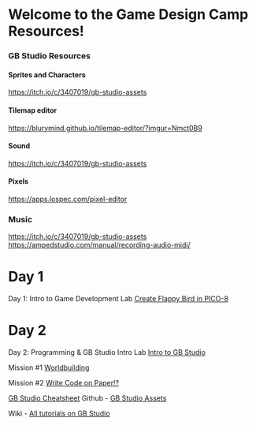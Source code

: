 # Welcome to the Game Design Camp Resources!


### GB Studio Resources

#### Sprites and Characters
https://itch.io/c/3407019/gb-studio-assets

#### Tilemap editor
https://blurymind.github.io/tilemap-editor/?imgur=Nmct0B9

#### Sound
https://itch.io/c/3407019/gb-studio-assets

#### Pixels
https://apps.lospec.com/pixel-editor

### Music
https://itch.io/c/3407019/gb-studio-assets
https://ampedstudio.com/manual/recording-audio-midi/


# Day 1

Day 1: Intro to Game Development
Lab [Create Flappy Bird in PICO-8](https://docs.google.com/presentation/d/1SKsepvNs-jRoA9YXgs_GBGoNUQGar_ZCceUqFhod3M4/edit)


# Day 2
Day 2: Programming & GB Studio Intro 
Lab [Intro to GB Studio](https://docs.google.com/presentation/d/1mCOxxLBGRv4-yy_xXw6SW1YJI2UMjKeeI9Ih20Fbbt4/edit)

Mission #1 [Worldbuilding](https://introtoengineering.notion.site/Mission-1-Do-Worldbuilding-e0f80a2fcc48463393a95a6c47383076)

Mission #2 [Write Code on Paper!?](https://introtoengineering.notion.site/Mission-2-Write-Code-on-Paper-4dc67053563a43d69de80ca8c9f76644)

[GB Studio Cheatsheet](https://introtoengineering.notion.site/GB-Studio-Cheatsheet-dd007e2beff14d9bab3a1d4ec45566a7)
Github - [GB Studio Assets](https://github.com/chabotgamelab/open)

Wiki - [All tutorials on GB Studio](https://introtoengineering.notion.site/3781a6b537904ecb89fa1d778888b65e?v=8e834a84432e4cf8a212c4e459fc0c79)
